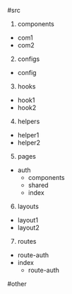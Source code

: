 #src

1. components

- com1
- com2

2. configs

- config

3. hooks

- hook1
- hook2

4. helpers

- helper1
- helper2

5. pages

- auth
  - components
  - shared
  - index

6. layouts

- layout1
- layout2

7. routes

- route-auth
- index
  - route-auth

#other
